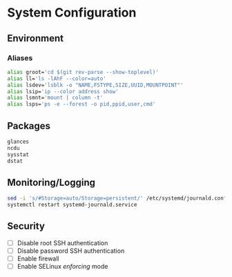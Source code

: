 # System Configuration

## Environment

### Aliases

```bash
alias groot='cd $(git rev-parse --show-toplevel)'
alias ll='ls -lAhF --color=auto'
alias lsdev='lsblk -o "NAME,FSTYPE,SIZE,UUID,MOUNTPOINT"'
alias lsip='ip --color address show'
alias lsmnt='mount | column -t'
alias lsps='ps -e --forest -o pid,ppid,user,cmd'
```

## Packages

```bash
glances
ncdu
sysstat
dstat
```

## Monitoring/Logging

```bash
sed -i 's/#Storage=auto/Storage=persistent/' /etc/systemd/journald.conf
systemctl restart systemd-journald.service
```

## Security

* [ ] Disable root SSH authentication
* [ ] Disable password SSH authentication
* [ ] Enable firewall
* [ ] Enable SELinux *enforcing* mode